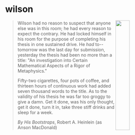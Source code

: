# wilson

<img width="30%" src="https://upload.wikimedia.org/wikipedia/en/a/aa/By_His_Bootstraps_ASF_Oct_1941.jpg" align="right">

> Wilson had no reason to suspect that anyone else was in this room;
> he had every reason to expect the contrary. He had locked himself in
> his room for the purpose of completing his thesis in one sustained
> drive. He *had* to--tomorrow was the last day for submission,
> yesterday the thesis had been no more than a title: "An
> investigation into Certain Mathematical Aspects of a Rigor of
> Metaphysics."
>
> Fifty-two cigarettes, four pots of coffee, and thirteen hours of
> continuous work had added seven thousand words to the title. As to
> the validity of his thesis he was far too groggy to give a damn. Get
> it done, was his only thought, get it done, turn it in, take three
> stiff drinks and sleep for a week.
>
> *By His Bootstraps*, Robert A. Heinlein (as Anson MacDonald)
